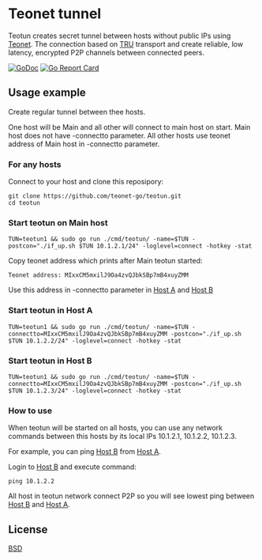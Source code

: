 # Teonet tunnel

Teotun creates secret tunnel between hosts without public IPs using [Teonet](https://github.com/teonet-go/teonet). The connection based on [TRU](https://github.com/teonet-go/tru) transport and create reliable, low latency, encrypted P2P channels between connected peers.

[![GoDoc](https://godoc.org/github.com/teonet-go/teotun?status.svg)](https://godoc.org/github.com/teonet-go/teotun/)
[![Go Report Card](https://goreportcard.com/badge/github.com/teonet-go/teotun)](https://goreportcard.com/report/github.com/teonet-go/teotun)

## Usage example

Create regular tunnel between thee hosts.

One host will be Main and all other will connect to main host on start. Main host does not have -connectto parameter. All other hosts use teonet address of Main host in -connectto parameter.

### For any hosts

Connect to your host and clone this reposipory:

```shell
git clone https://github.com/teonet-go/teotun.git
cd teotun
```

### Start teotun on Main host

```shell
TUN=teotun1 && sudo go run ./cmd/teotun/ -name=$TUN -postcon="./if_up.sh $TUN 10.1.2.1/24" -loglevel=connect -hotkey -stat
```

Copy teonet address which prints after Main teotun started:

```
Teonet address: MIxxCM5mxilJ9Oa4zvQJbkSBp7mB4xuyZMM
```

Use this address in -connectto parameter in [Host A](#start-teotun-in-host-a) and [Host B](#start-teotun-in-host-b)

### Start teotun in Host A

```shell
TUN=teotun1 && sudo go run ./cmd/teotun/ -name=$TUN -connectto=MIxxCM5mxilJ9Oa4zvQJbkSBp7mB4xuyZMM -postcon="./if_up.sh $TUN 10.1.2.2/24" -loglevel=connect -hotkey -stat
```

### Start teotun in Host B

```shell
TUN=teotun1 && sudo go run ./cmd/teotun/ -name=$TUN -connectto=MIxxCM5mxilJ9Oa4zvQJbkSBp7mB4xuyZMM -postcon="./if_up.sh $TUN 10.1.2.3/24" -loglevel=connect -hotkey -stat
```

### How to use

When teotun will be started on all hosts, you can use any network commands between this hosts by its local IPs 10.1.2.1, 10.1.2.2, 10.1.2.3.

For example, you can ping [Host B](#start-teotun-in-host-b) from [Host A](#start-teotun-in-host-a).

Login to [Host B](#start-teotun-in-host-b) and execute command:

```shell
ping 10.1.2.2
```

All host in teotun network connect P2P so you will see lowest ping between [Host B](#start-teotun-in-host-b) and [Host A](#start-teotun-in-host-a).


## License

[BSD](LICENSE)

